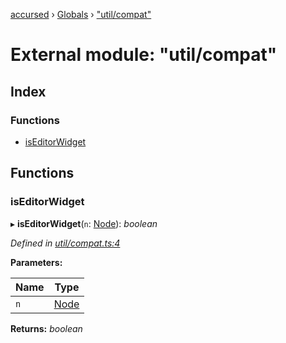 [accursed](../README.md) › [Globals](../globals.md) › ["util/compat"](_util_compat_.md)

# External module: "util/compat"

## Index

### Functions

* [isEditorWidget](_util_compat_.md#iseditorwidget)

## Functions

###  isEditorWidget

▸ **isEditorWidget**(`n`: [Node](../classes/_declarations_blessed_d_.widgets.node.md)): *boolean*

*Defined in [util/compat.ts:4](https://github.com/cancerberoSgx/accursed/blob/5b2518e/src/util/compat.ts#L4)*

**Parameters:**

Name | Type |
------ | ------ |
`n` | [Node](../classes/_declarations_blessed_d_.widgets.node.md) |

**Returns:** *boolean*
